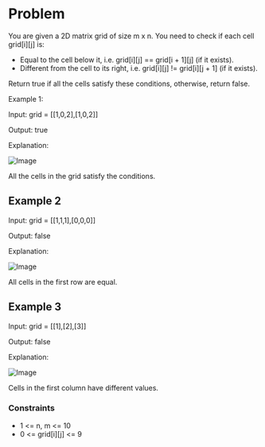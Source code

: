 # Problem

You are given a 2D matrix grid of size m x n. You need to check if each cell grid[i][j] is:

- Equal to the cell below it, i.e. grid[i][j] == grid[i + 1][j] (if it exists).
- Different from the cell to its right, i.e. grid[i][j] != grid[i][j + 1] (if it exists).

Return true if all the cells satisfy these conditions, otherwise, return false.

Example 1:

Input: grid = [[1,0,2],[1,0,2]]

Output: true

Explanation:

![Image](https://assets.leetcode.com/uploads/2024/04/15/examplechanged.png)

All the cells in the grid satisfy the conditions.

## Example 2

Input: grid = [[1,1,1],[0,0,0]]

Output: false

Explanation:

![Image](https://assets.leetcode.com/uploads/2024/03/27/example21.png)

All cells in the first row are equal.

## Example 3

Input: grid = [[1],[2],[3]]

Output: false

Explanation:

![Image](https://assets.leetcode.com/uploads/2024/03/31/changed.png)

Cells in the first column have different values.

### Constraints

- 1 <= n, m <= 10
- 0 <= grid[i][j] <= 9
